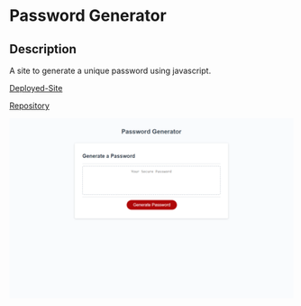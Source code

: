 # Password Generator

## Description
A site to generate a unique password using javascript.

[Deployed-Site](https://rachela1.github.io/password-generator/)

[Repository](https://github.com/rachela1/password-generator)

![Screen](./Assets/Screenshot.png)